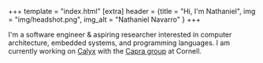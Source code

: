+++
template = "index.html"
[extra]
header = {title = "Hi, I'm Nathaniel", img = "img/headshot.png", img_alt = "Nathaniel Navarro" }
+++

I'm a software engineer & aspiring researcher interested in computer architecture,
embedded systems, and programming languages. I am currently working on
[Calyx](https://calyxir.org/) with the [Capra group](https://capra.cs.cornell.edu/)
at Cornell.


